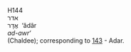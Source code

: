 <body>
  <p>H144<br>  אדר  <br> אֲדָר  ‎  ‘ădâr  <br><i>ad-awr‘ </i><br>(Chaldee); corresponding to <a href="h0143.htm">143</a>  - Adar.<br></p>
 </body>